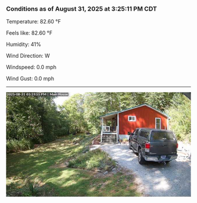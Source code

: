 ### Conditions as of August 31, 2025 at 3:25:11 PM CDT 

Temperature: 82.60 &deg;F

Feels like: 82.60 &deg;F

Humidity: 41%

Wind Direction: W

Windspeed: 0.0 mph

Wind Gust: 0.0 mph

---

<img src="./images/latest.jpeg"/>

